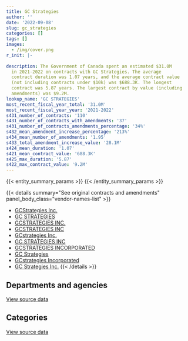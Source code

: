 ```yaml
---
title: GC Strategies
author: ''
date: '2022-09-08'
slug: gc_strategies
categories: []
tags: []
images:
  - /img/cover.png
r_init: |-
  
description: The Government of Canada spent an estimated $31.0M
  in 2021-2022 on contracts with GC Strategies. The average
  contract duration was 1.07 years, and the average contract value
  (not including contracts under $10k) was $688.3K. The longest
  contract was 5.87 years. The largest contract by value (including
  amendments) was $9.2M.
lookup_name: 'GC STRATEGIES'
most_recent_fiscal_year_total: '31.0M'
most_recent_fiscal_year_year: '2021-2022'
s431_number_of_contracts: '110'
s431_number_of_contracts_with_amendments: '37'
s431_number_of_contracts_amendments_percentage: '34%'
s432_mean_amendment_increase_percentage: '213%'
s434_mean_number_of_amendments: '1.95'
s433_total_amendment_increase_value: '28.1M'
s424_mean_duration: '1.07'
s421_mean_contract_value: '688.3K'
s425_max_duration: '5.87'
s422_max_contract_value: '9.2M'
---
```


<script src="/rmarkdown-libs/htmlwidgets/htmlwidgets.js"></script>
<link href="/rmarkdown-libs/datatables-css/datatables-crosstalk.css" rel="stylesheet" />
<script src="/rmarkdown-libs/datatables-binding/datatables.js"></script>
<script src="/rmarkdown-libs/jquery/jquery-3.6.0.min.js"></script>
<link href="/rmarkdown-libs/dt-core-bootstrap/css/dataTables.bootstrap.min.css" rel="stylesheet" />
<link href="/rmarkdown-libs/dt-core-bootstrap/css/dataTables.bootstrap.extra.css" rel="stylesheet" />
<script src="/rmarkdown-libs/dt-core-bootstrap/js/jquery.dataTables.min.js"></script>
<script src="/rmarkdown-libs/dt-core-bootstrap/js/dataTables.bootstrap.min.js"></script>
<link href="/rmarkdown-libs/crosstalk/css/crosstalk.min.css" rel="stylesheet" />
<script src="/rmarkdown-libs/crosstalk/js/crosstalk.min.js"></script>
<script src="/rmarkdown-libs/htmlwidgets/htmlwidgets.js"></script>
<link href="/rmarkdown-libs/datatables-css/datatables-crosstalk.css" rel="stylesheet" />
<script src="/rmarkdown-libs/datatables-binding/datatables.js"></script>
<script src="/rmarkdown-libs/jquery/jquery-3.6.0.min.js"></script>
<link href="/rmarkdown-libs/dt-core-bootstrap/css/dataTables.bootstrap.min.css" rel="stylesheet" />
<link href="/rmarkdown-libs/dt-core-bootstrap/css/dataTables.bootstrap.extra.css" rel="stylesheet" />
<script src="/rmarkdown-libs/dt-core-bootstrap/js/jquery.dataTables.min.js"></script>
<script src="/rmarkdown-libs/dt-core-bootstrap/js/dataTables.bootstrap.min.js"></script>
<link href="/rmarkdown-libs/crosstalk/css/crosstalk.min.css" rel="stylesheet" />
<script src="/rmarkdown-libs/crosstalk/js/crosstalk.min.js"></script>

{{< entity_summary_params >}}
{{< /entity_summary_params >}}

{{< details summary="See original contracts and amendments" panel_body_class="vendor-names-list" >}}
- [GCStrategies Inc.](https://search.open.canada.ca/en/ct/?sort=contract_value_f%20desc&page=1&search_text=%22GCStrategies%20Inc.%22)
- [GC STRATEGIES](https://search.open.canada.ca/en/ct/?sort=contract_value_f%20desc&page=1&search_text=%22GC%20STRATEGIES%22)
- [GCSTRATEGIES INC.](https://search.open.canada.ca/en/ct/?sort=contract_value_f%20desc&page=1&search_text=%22GCSTRATEGIES%20INC.%22)
- [GCSTRATEGIES INC](https://search.open.canada.ca/en/ct/?sort=contract_value_f%20desc&page=1&search_text=%22GCSTRATEGIES%20INC%22)
- [GCstrategies Inc.](https://search.open.canada.ca/en/ct/?sort=contract_value_f%20desc&page=1&search_text=%22GCstrategies%20Inc.%22)
- [GC STRATEGIES INC](https://search.open.canada.ca/en/ct/?sort=contract_value_f%20desc&page=1&search_text=%22GC%20STRATEGIES%20INC%22)
- [GCSTRATEGIES INCORPORATED](https://search.open.canada.ca/en/ct/?sort=contract_value_f%20desc&page=1&search_text=%22GCSTRATEGIES%20INCORPORATED%22)
- [GC Strategies](https://search.open.canada.ca/en/ct/?sort=contract_value_f%20desc&page=1&search_text=%22GC%20Strategies%22)
- [GCstrategies Incorporated](https://search.open.canada.ca/en/ct/?sort=contract_value_f%20desc&page=1&search_text=%22GCstrategies%20Incorporated%22)
- [GC Strategies Inc.](https://search.open.canada.ca/en/ct/?sort=contract_value_f%20desc&page=1&search_text=%22GC%20Strategies%20Inc.%22)
{{< /details >}}

## Departments and agencies

<div id="htmlwidget-1" style="width:100%;height:auto;" class="datatables html-widget"></div>
<script type="application/json" data-for="htmlwidget-1">{"x":{"style":"bootstrap","filter":"none","vertical":false,"data":[["<a href=\"/departments/aafc-aac/\">Agriculture and Agri-Food Canada<\/a>","<a href=\"/departments/cas-satj/\">Courts Administration Service<\/a>","<a href=\"/departments/cbsa-asfc/\">Canada Border Services Agency<\/a>","<a href=\"/departments/cnsc-ccsn/\">Canadian Nuclear Safety Commission<\/a>","<a href=\"/departments/dfatd-maecd/\">Global Affairs Canada<\/a>","<a href=\"/departments/dfo-mpo/\">Fisheries and Oceans Canada<\/a>","<a href=\"/departments/dnd-mdn/\">National Defence<\/a>","<a href=\"/departments/ec/\">Environment and Climate Change Canada<\/a>","<a href=\"/departments/elections/\">Elections Canada<\/a>","<a href=\"/departments/esdc-edsc/\">Employment and Social Development Canada<\/a>","<a href=\"/departments/feddevontario/\">Federal Economic Development Agency for Southern Ontario<\/a>","<a href=\"/departments/hc-sc/\">Health Canada<\/a>","<a href=\"/departments/ic/\">Innovation, Science and Economic Development Canada<\/a>","<a href=\"/departments/infc/\">Infrastructure Canada<\/a>","<a href=\"/departments/isc-sac/\">Indigenous Services Canada<\/a>","<a href=\"/departments/jus/\">Department of Justice Canada<\/a>","<a href=\"/departments/lac-bac/\">Library and Archives Canada<\/a>","<a href=\"/departments/nrcan-rncan/\">Natural Resources Canada<\/a>","<a href=\"/departments/nserc-crsng/\">Natural Sciences and Engineering Research Council of Canada<\/a>","<a href=\"/departments/osfi-bsif/\">Office of the Superintendent of Financial Institutions Canada<\/a>","<a href=\"/departments/osgg-bsgg/\">Office of the Secretary to the Governor General<\/a>","<a href=\"/departments/pc/\">Parks Canada<\/a>","<a href=\"/departments/ps-sp/\">Public Safety Canada<\/a>","<a href=\"/departments/tbs-sct/\">Treasury Board of Canada Secretariat<\/a>","<a href=\"/departments/tc/\">Transport Canada<\/a>"],[263734.45,24747,null,null,6658.93,201025.81,406183.28,61511.63,null,420026.34,null,104073,657841.82,403867.24,105090,null,97440,157522.66,1097241.39,null,38656.95,82207.13,26029.6,2275318.58,59452.12],[839497.93,72274.8,null,84750,23669.49,null,1742467.42,310929.6,null,421177.1,24860,15335.71,1720912.05,304283.54,null,34149.5,null,133026.12,1527842.43,null,96247.92,null,116180.9,2789043.33,49563.33],[1106905.87,24747,12012371.54,null,286326.86,null,39788.45,null,null,420026.34,null,24214.29,1673844.23,null,null,71635.45,null,142114.78,1523668,8925.31,95984.95,null,null,1517169.1,null],[1106905.87,98762,23227779.04,null,314765.36,null,92685.95,null,23799.86,420026.34,41810,1218741.52,690693.33,null,null,null,null,147752.89,1523668,49359.69,149753.39,null,null,1894144.62,null]],"container":"<table class=\"table table-striped table-hover row-border order-column display\">\n  <thead>\n    <tr>\n      <th>Department<\/th>\n      <th>2018-2019<\/th>\n      <th>2019-2020<\/th>\n      <th>2020-2021<\/th>\n      <th>2021-2022<\/th>\n    <\/tr>\n  <\/thead>\n<\/table>","options":{"order":[[4,"desc"]],"pageLength":10,"autoWidth":true,"columnDefs":[{"targets":1,"render":"function(data, type, row, meta) {\n    return type !== 'display' ? data : DTWidget.formatCurrency(data, \"$\", 2, 3, \",\", \".\", true, null);\n  }"},{"targets":2,"render":"function(data, type, row, meta) {\n    return type !== 'display' ? data : DTWidget.formatCurrency(data, \"$\", 2, 3, \",\", \".\", true, null);\n  }"},{"targets":3,"render":"function(data, type, row, meta) {\n    return type !== 'display' ? data : DTWidget.formatCurrency(data, \"$\", 2, 3, \",\", \".\", true, null);\n  }"},{"targets":4,"render":"function(data, type, row, meta) {\n    return type !== 'display' ? data : DTWidget.formatCurrency(data, \"$\", 2, 3, \",\", \".\", true, null);\n  }"},{"width":"16%","targets":[1,2,3,4]},{"className":"dt-right","targets":[1,2,3,4]}],"orderClasses":false}},"evals":["options.columnDefs.0.render","options.columnDefs.1.render","options.columnDefs.2.render","options.columnDefs.3.render"],"jsHooks":[]}</script>
<p class="text-right">
<a href="https://github.com/GoC-Spending/contracts-data/tree/main/data/out/vendors/gc_strategies/summary_by_fiscal_year_by_department.csv" class="source-data-link btn btn-link">View source data</a>
</p>

## Categories

<div id="htmlwidget-2" style="width:100%;height:auto;" class="datatables html-widget"></div>
<script type="application/json" data-for="htmlwidget-2">{"x":{"style":"bootstrap","filter":"none","vertical":false,"data":[["<a href=\"/categories/defence/\">Defence<\/a>","<a href=\"/categories/professional_services/\">Professional services<\/a>","<a href=\"/categories/information_technology/\">Information technology<\/a>","<a href=\"/categories/human_capital/\">Human capital<\/a>"],[406183.28,951208.78,5106375.88,24860],[1742467.42,1244511.35,7319232.41,null],[null,1367045.01,17580677.17,null],[null,1611580.74,29389067.12,null]],"container":"<table class=\"table table-striped table-hover row-border order-column display\">\n  <thead>\n    <tr>\n      <th>Category<\/th>\n      <th>2018-2019<\/th>\n      <th>2019-2020<\/th>\n      <th>2020-2021<\/th>\n      <th>2021-2022<\/th>\n    <\/tr>\n  <\/thead>\n<\/table>","options":{"order":[[4,"desc"]],"dom":"t","pageLength":30,"autoWidth":true,"columnDefs":[{"targets":1,"render":"function(data, type, row, meta) {\n    return type !== 'display' ? data : DTWidget.formatCurrency(data, \"$\", 2, 3, \",\", \".\", true, null);\n  }"},{"targets":2,"render":"function(data, type, row, meta) {\n    return type !== 'display' ? data : DTWidget.formatCurrency(data, \"$\", 2, 3, \",\", \".\", true, null);\n  }"},{"targets":3,"render":"function(data, type, row, meta) {\n    return type !== 'display' ? data : DTWidget.formatCurrency(data, \"$\", 2, 3, \",\", \".\", true, null);\n  }"},{"targets":4,"render":"function(data, type, row, meta) {\n    return type !== 'display' ? data : DTWidget.formatCurrency(data, \"$\", 2, 3, \",\", \".\", true, null);\n  }"},{"width":"16%","targets":[1,2,3,4]},{"className":"dt-right","targets":[1,2,3,4]}],"orderClasses":false,"lengthMenu":[10,25,30,50,100]}},"evals":["options.columnDefs.0.render","options.columnDefs.1.render","options.columnDefs.2.render","options.columnDefs.3.render"],"jsHooks":[]}</script>
<p class="text-right">
<a href="https://github.com/GoC-Spending/contracts-data/tree/main/data/out/vendors/gc_strategies/summary_by_fiscal_year_by_category.csv" class="source-data-link btn btn-link">View source data</a>
</p>
